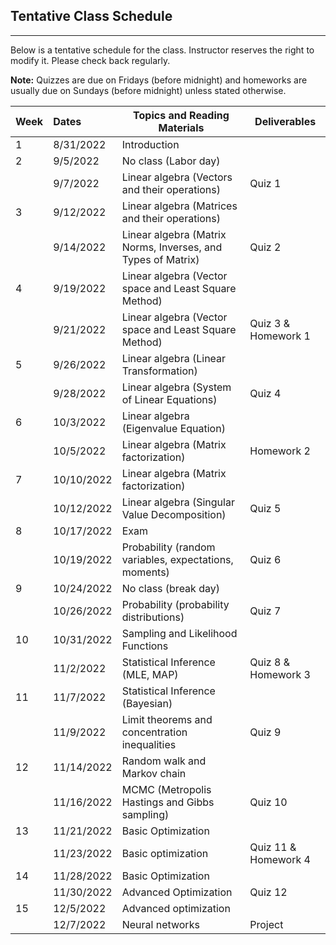 ## Tentative Class Schedule
---
 Below is a tentative schedule for the class. Instructor reserves the right to modify it. Please check back regularly. 

**Note:** Quizzes are due on Fridays (before midnight) and homeworks are usually due on Sundays (before midnight) unless stated otherwise.

| Week |    Dates   |    Topics and Reading Materials                |     Deliverables     |
|------|:-----------|------------------------------------------------|----------------------|
| 1  | 8/31/2022  | Introduction  |                    |
| 2  | 9/5/2022   |     No class (Labor day)                       |                    | 
|    | 9/7/2022   | Linear algebra (Vectors and their operations) |        Quiz 1       |
| 3  | 9/12/2022  | Linear algebra (Matrices and their operations)   |  |
|    | 9/14/2022  | Linear algebra (Matrix Norms, Inverses, and Types of Matrix)  |     Quiz 2 | 
| 4  | 9/19/2022  | Linear algebra (Vector space and Least Square Method) |    |
|    | 9/21/2022  | Linear algebra (Vector space and Least Square Method) |  Quiz 3 & Homework 1 | 
| 5  | 9/26/2022  | Linear algebra (Linear Transformation) |  |
|    | 9/28/2022  | Linear algebra (System of Linear Equations)   | Quiz 4 |
| 6  | 10/3/2022  |  Linear algebra (Eigenvalue Equation) | |
|    | 10/5/2022  |  Linear algebra (Matrix factorization) | Homework 2 |
| 7  | 10/10/2022  | Linear algebra (Matrix factorization) |  |
|    | 10/12/2022  | Linear algebra (Singular Value Decomposition) | Quiz 5 |
| 8  | 10/17/2022 | Exam  |  | 
|    | 10/19/2022 | Probability (random variables, expectations, moments) | Quiz 6 |
| 9  | 10/24/2022 | No class (break day) |  |
|    | 10/26/2022 | Probability (probability distributions) | Quiz 7 |
| 10 | 10/31/2022 | Sampling and Likelihood Functions  |  |
|    | 11/2/2022 |   Statistical Inference (MLE, MAP) | Quiz 8  & Homework 3 |
| 11 | 11/7/2022  | Statistical Inference (Bayesian) |  |
|    | 11/9/2022 |  Limit theorems and concentration inequalities                  | Quiz 9 |
| 12 | 11/14/2022 | Random walk and Markov chain |  |
|    | 11/16/2022 | MCMC (Metropolis Hastings and Gibbs sampling) | Quiz 10 |
| 13 | 11/21/2022 | Basic Optimization |  |
|    | 11/23/2022 | Basic optimization | Quiz 11 & Homework 4|
| 14 | 11/28/2022 | Basic Optimization  |  |
|    | 11/30/2022 | Advanced Optimization  | Quiz 12 | 
| 15 | 12/5/2022  | Advanced optimization   |  |
|    | 12/7/2022  | Neural networks   | Project |



